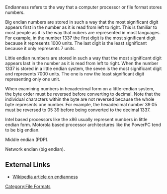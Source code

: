 Endianness refers to the way that a computer processor or file format
stores numbers.

Big endian numbers are stored in such a way that the most significant
digit appears first in the number as it is read from left to right. This
is familiar to most people as it is the way that nubers are represented
in most languages. For example, in the number 1337 the first digit is
the most significant digit because it represents 1000 units. The last
digit is the least significant because it only represents 7 units.

Little endian numbers are stored in such a way that the most significant
digit appears last in the number as it is read from left to right. When
the number 1337 is stored in a little endian system, the seven is the
most significant digit and represents 7000 units. The one is now the
least significant digit representing only one unit.

When examining numbers in hexadecimal form on a little-endian system,
the byte order must be reversed before converting to decimal. Note that
the individual characters within the byte are not reversed because the
whole byte represents one number. For example, the hexadecimal number 39
05 must be reversed to 05 39 before being converted to the decimal 1337.

Intel based processors like the x86 usually represent numbers in little
endian form. Motorola based processor architectures like the PowerPC
tend to be big endian.

Middle endian (PDP).

Network endian (big endian).

## External Links

- [Wikipedia article on
  endianness](http://en.wikipedia.org/wiki/Endianness)

[Category:File Formats](Category:File_Formats "wikilink")